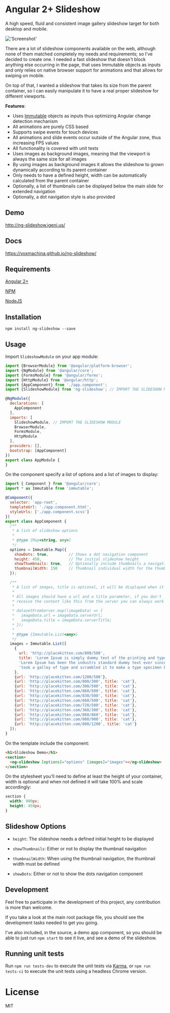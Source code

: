 # Angular 2+ Slideshow

A high speed, fluid and consistent image gallery slideshow target for both desktop and mobile.

!['Screenshot'](https://raw.githubusercontent.com/voxmachina/ng-slideshow/master/docs/images/screenshot.jpg)

There are a lot of slideshow components available on the web, although none of them matched completely my needs and requirements; so I've decided to create one. I needed a fast slideshow that doesn't block anything else occurring in the page, that uses Immutable objects as inputs and only relies on native browser support for animations and that allows for swiping on mobile.

On top of that, I wanted a slideshow that takes its size from the parent container, so I can easily manipulate it to have a real proper slideshow for different viewports.

**Features**:

- Uses [Immutable](https://facebook.github.io/immutable-js/) objects as inputs thus optimizing Angular change detection mechanism
- All animations are purely CSS based
- Supports swipe events for touch devices
- All animations and slide events occur outside of the Angular zone, thus increasing FPS values
- All functionality is covered with unit tests
- Uses images as background images, meaning that the viewport is always the same size for all images
- By using images as background images it allows the slideshow to grown dynamically according to its parent container
- Only needs to have a defined height, width can be automatically calculated from the parent container
- Optionally, a list of thumbnails can be displayed below the main slide for extended navigation
- Optionally, a dot navigation style is also provided

## Demo

http://ng-slideshow.igeni.us/

## Docs

https://voxmachina.github.io/ng-slideshow/

## Requirements

[Angular 2+](https://angular.io/)

[NPM](https://www.npmjs.com/get-npm)

[NodeJS](https://nodejs.org)

## Installation

`npm install ng-slideshow --save`

## Usage

Import `SlideshowModule` on your app module:

```javascript
import {BrowserModule} from '@angular/platform-browser';
import {NgModule} from '@angular/core';
import {FormsModule} from '@angular/forms';
import {HttpModule} from '@angular/http';
import {AppComponent} from './app.component';
import {SlideshowModule} from 'ng-slideshow'; // IMPORT THE SLIDESHOW MODULE

@NgModule({
  declarations: [
    AppComponent
  ],
  imports: [
    SlideshowModule, // IMPORT THE SLIDESHOW MODULE
    BrowserModule,
    FormsModule,
    HttpModule
  ],
  providers: [],
  bootstrap: [AppComponent]
})
export class AppModule {
}

```

On the component specify a list of options and a list of images to display:

```javascript
import { Component } from '@angular/core';
import * as Immutable from 'immutable';

@Component({
  selector: 'app-root',
  templateUrl: './app.component.html',
  styleUrls: ['./app.component.scss']
})
export class AppComponent {
  /**
   * A list of slideshow options
   *
   * @type {Map<string, any>}
   */
  options = Immutable.Map({
    showDots: true,         // Shows a dot navigation component
    height: 450,            // The initial slideshow height
    showThumbnails: true,   // Optionally include thumbnails a navigation option
    thumbnailWidth: 150     // Thumbnail individual width for the thumbnail navigation component
  });

  /**
   * A list of images, title is optional, it will be displayed when it's available
   *
   * All images should have a url and a title parameter, if you don't
   * receive the content like this from the server you can always work out something like:
   *
   * datasetFromServer.map((imageData) => {
   *   imageData.url = imageData.serverUrl;
   *   imageData.title = imageData.serverTitle;
   * });
   * 
   * @type {Immutable.List<any>}
   */
  images = Immutable.List([
    {
      url: 'http://placekitten.com/800/500',
      title: 'Lorem Ipsum is simply dummy text of the printing and typesetting industry. ' +
      'Lorem Ipsum has been the industrs standard dummy text ever since the 1500s, when an unknown printer ' +
      'took a galley of type and scrambled it to make a type specimen book.'
    },
    {url: 'http://placekitten.com/1200/500'},
    {url: 'http://placekitten.com/800/300', title: 'cat'},
    {url: 'http://placekitten.com/300/500', title: 'cat'},
    {url: 'http://placekitten.com/860/500', title: 'cat'},
    {url: 'http://placekitten.com/830/500', title: 'cat'},
    {url: 'http://placekitten.com/660/500', title: 'cat'},
    {url: 'http://placekitten.com/720/500', title: 'cat'},
    {url: 'http://placekitten.com/360/300', title: 'cat'},
    {url: 'http://placekitten.com/860/860', title: 'cat'},
    {url: 'http://placekitten.com/800/900', title: 'cat'},
    {url: 'http://placekitten.com/800/1200', title: 'cat'}
  ]);
}

```

On the template include the component:

```html
<h1>Slideshow Demo</h1>
<section>
  <ng-slideshow [options]="options" [images]="images"></ng-slideshow>
</section>
```

On the stylesheet you'll need to define at least the height of your container, width is optional and when not defined it will take 100% and scale accordingly:

```css
section {
  width: 900px; 
  height: 450px;
}
```

## Slideshow Options

- `height`: The slideshow needs a defined initial height to be displayed

- `showThumbnails`: Either or not to display the thumbnail navigation
- `thumbnailWidth`: When using the thumbnail navigation, the thumbnail width must be defined
- `showDots`: Either or not to show the dots navigation component

## Development

Feel free to participate in the development of this project, any contribution is more than welcome.

If you take a look at the main root package file, you should see the development tasks needed to get you going.

I've also included, in the source, a demo app component, so you should be able to just run `npm start` to see it live, and see a demo of the slideshow.

## Running unit tests

Run `npm run tests-dev` to execute the unit tests via [Karma](https://karma-runner.github.io), or `npm run tests-ci` to execute the unit tests using a headless Chrome version. 

# License

MIT
